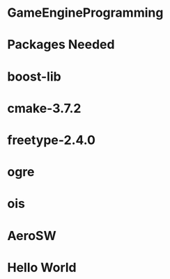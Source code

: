 # GameEngineProgramming
# Packages Needed
#	boost-lib
#	cmake-3.7.2
#	freetype-2.4.0
#	ogre
#	ois
#	AeroSW
# Hello World